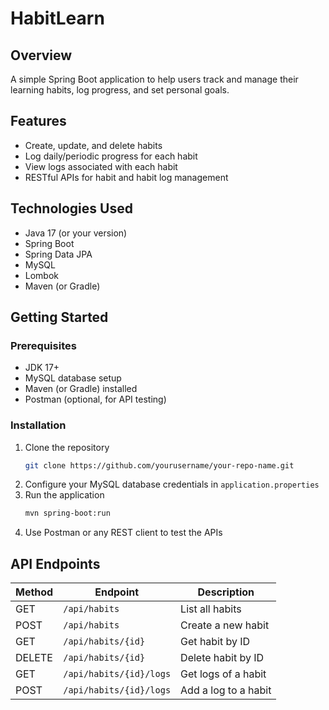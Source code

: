 # HabitLearn

## Overview
A simple Spring Boot application to help users track and manage their learning habits, log progress, and set personal goals.

## Features
- Create, update, and delete habits  
- Log daily/periodic progress for each habit  
- View logs associated with each habit  
- RESTful APIs for habit and habit log management  

## Technologies Used
- Java 17 (or your version)  
- Spring Boot  
- Spring Data JPA  
- MySQL  
- Lombok  
- Maven (or Gradle)  

## Getting Started

### Prerequisites
- JDK 17+  
- MySQL database setup  
- Maven (or Gradle) installed  
- Postman (optional, for API testing)  

### Installation
1. Clone the repository  
    ```bash
    git clone https://github.com/yourusername/your-repo-name.git
    ```
2. Configure your MySQL database credentials in `application.properties`  
3. Run the application  
    ```bash
    mvn spring-boot:run
    ```
4. Use Postman or any REST client to test the APIs

## API Endpoints
| Method | Endpoint              | Description               |
|--------|-----------------------|---------------------------|
| GET    | `/api/habits`         | List all habits           |
| POST   | `/api/habits`         | Create a new habit        |
| GET    | `/api/habits/{id}`    | Get habit by ID           |
| DELETE | `/api/habits/{id}`    | Delete habit by ID        |
| GET    | `/api/habits/{id}/logs` | Get logs of a habit       |
| POST   | `/api/habits/{id}/logs` | Add a log to a habit      |

